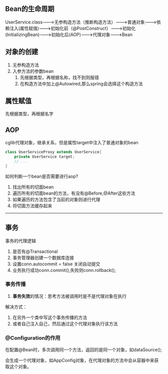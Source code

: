 ## Bean的生命周期

UserService.class--->无参构造方法（推断构造方法）--->普通对象--->依赖注入(属性赋值)--->初始化前（@PostConstruct）--->初始化(InitializingBean)--->初始化后(AOP)--->代理对象--->Bean



## 对象的创建

1. 无参构造方法
2. 入参方法的参数bean
   1. 先根据类型，再根据名称，找不到则报错
   2. 在构造方法中加上@Autowired,那么spring会选择这个构造方法



## 属性赋值

先根据类型，再根据名字



## AOP

cglib代理对象，继承关系，但是属性target中注入了普通对象的bean

```java
class UserServiceProxy extends UserService{
	private UserService target;
	// ...
}
```

如何判断一个bean是否需要进行aop?

1. 找出所有的切面bean
2. 遍历所有的切面bean的方法，有没有@Before,@After这些方法
3. 如果遍历的方法包含了当前的对象则进行代理
4. 将切面方法缓存起来

****



## 事务

事务的代理逻辑

1. 是否有@Transactional
2. 事务管理器创建一个数据库连接
3. 设置conn.autocommit = false 关闭自动提交
4. 业务执行成功conn.commit(),失败则conn.rollback();



### 事务传播

1. **事务失效**的情况：思考方法被调用时是不是代理对象在执行

解决方式：

1. 在另外一个类中写这个事务传播的方法
2. 或者自己注入自己，然后通过这个代理对象执行该方法



### @Configuration的作用

在配置@Bean时，多次调用同一个方法，返回的是同一个对象，如dataSource();

会生成一个代理对象，如AppConfig对象，在代理对象的方法中会从容器中来获取这个对象。